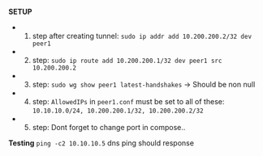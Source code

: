 **SETUP**
- 1. step after creating tunnel: `sudo ip addr add 10.200.200.2/32 dev peer1`
- 2. step: `sudo ip route add 10.200.200.1/32 dev peer1 src 10.200.200.2`
- 3. step: `sudo wg show peer1 latest-handshakes` -> Should be non null
- 4. step: `AllowedIPs` in `peer1.conf` must be set to all of these: `10.10.10.0/24, 10.200.200.1/32, 10.200.200.2/32`
- 5. step: Dont forget to change port in compose..

**Testing** 
`ping -c2 10.10.10.5` dns ping should response